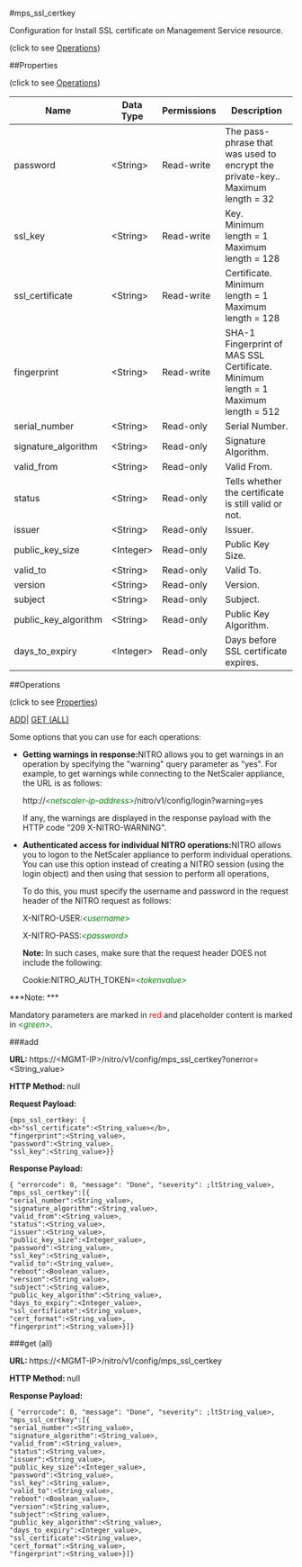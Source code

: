 #mps_ssl_certkey



Configuration for Install SSL certificate on Management Service resource.

<span>(click to see [Operations](#operations))</span>



##Properties 

<span>(click to see [Operations](#operations))</span>





<table><thead><tr><th>Name</th><th>Data Type</th><th>Permissions</th><th>Description</th></tr></thead><tbody><tr><td>password</td><td>&lt;String></td><td>Read-write</td><td>The pass-phrase that was used to encrypt the private-key..<br>Maximum length = 32</td></tr><tr><td>ssl_key</td><td>&lt;String></td><td>Read-write</td><td>Key.<br>Minimum length = 1<br>Maximum length = 128</td></tr><tr><td>ssl_certificate</td><td>&lt;String></td><td>Read-write</td><td>Certificate.<br>Minimum length = 1<br>Maximum length = 128</td></tr><tr><td>fingerprint</td><td>&lt;String></td><td>Read-write</td><td>SHA-1 Fingerprint of MAS SSL Certificate.<br>Minimum length = 1<br>Maximum length = 512</td></tr><tr><td>serial_number</td><td>&lt;String></td><td>Read-only</td><td>Serial Number.</td></tr><tr><td>signature_algorithm</td><td>&lt;String></td><td>Read-only</td><td>Signature Algorithm.</td></tr><tr><td>valid_from</td><td>&lt;String></td><td>Read-only</td><td>Valid From.</td></tr><tr><td>status</td><td>&lt;String></td><td>Read-only</td><td>Tells whether the certificate is still valid or not.</td></tr><tr><td>issuer</td><td>&lt;String></td><td>Read-only</td><td>Issuer.</td></tr><tr><td>public_key_size</td><td>&lt;Integer></td><td>Read-only</td><td>Public Key Size.</td></tr><tr><td>valid_to</td><td>&lt;String></td><td>Read-only</td><td>Valid To.</td></tr><tr><td>version</td><td>&lt;String></td><td>Read-only</td><td>Version.</td></tr><tr><td>subject</td><td>&lt;String></td><td>Read-only</td><td>Subject.</td></tr><tr><td>public_key_algorithm</td><td>&lt;String></td><td>Read-only</td><td>Public Key Algorithm.</td></tr><tr><td>days_to_expiry</td><td>&lt;Integer></td><td>Read-only</td><td>Days before SSL certificate expires.</td></tr></tbody></table>

##Operations 

<span>(click to see [Properties](#properties))</span>





[ADD](#add)| [GET (ALL)](#get-all)





Some options that you can use for each operations:

<ul><li><p><b>Getting warnings in response:</b>NITRO allows you to get warnings in an operation by specifying the "warning" query parameter as "yes". For example, to get warnings while connecting to the NetScaler appliance, the URL is as follows:</p><p>http://<span style="color:green;font-style:italic;">&lt;netscaler-ip-address&gt;</span>/nitro/v1/config/login?warning=yes</p><p>If any, the warnings are displayed in the response payload with the HTTP code "209 X-NITRO-WARNING".</p></li><li><p><b>Authenticated access for individual NITRO operations:</b>NITRO allows you to logon to the NetScaler appliance to perform individual operations. You can use this option instead of creating a NITRO session (using the login object) and then using that session to perform all operations,</p><p>To do this, you must specify the username and password in the request header of the NITRO request as follows:</p><p>X-NITRO-USER:<span style="color:green;font-style:italic;">&lt;username&gt;</span></p><p>X-NITRO-PASS:<span style="color:green;font-style:italic;">&lt;password&gt;</span></p><p><b>Note: </b>In such cases, make sure that the request header DOES not include the following:</p><p>Cookie:NITRO_AUTH_TOKEN=<span style="color:green;font-style:italic;">&lt;tokenvalue&gt;</span></p></li></ul>







***Note: *** 

Mandatory parameters are marked in <span style="color:#FF0000;">red</span> and placeholder content is marked in <span style="color:green;font-style:italic">&lt;green&gt;</span>.



###add







<b>URL: </b>https://&lt;MGMT-IP&gt;/nitro/v1/config/mps_ssl_certkey?onerror=&lt;String_value&gt;

<b>HTTP Method: </b>null

<b>Request Payload: </b>
```
{mps_ssl_certkey: {
<b>"ssl_certificate":<String_value></b>,
"fingerprint":<String_value>,
"password":<String_value>,
"ssl_key":<String_value>}}
```

<b>Response Payload: </b>
```
{ "errorcode": 0, "message": "Done", "severity": ;ltString_value>, "mps_ssl_certkey":[{
"serial_number":<String_value>,
"signature_algorithm":<String_value>,
"valid_from":<String_value>,
"status":<String_value>,
"issuer":<String_value>,
"public_key_size":<Integer_value>,
"password":<String_value>,
"ssl_key":<String_value>,
"valid_to":<String_value>,
"reboot":<Boolean_value>,
"version":<String_value>,
"subject":<String_value>,
"public_key_algorithm":<String_value>,
"days_to_expiry":<Integer_value>,
"ssl_certificate":<String_value>,
"cert_format":<String_value>,
"fingerprint":<String_value>}]}
```







###get (all)







<b>URL: </b>https://&lt;MGMT-IP&gt;/nitro/v1/config/mps_ssl_certkey

<b>HTTP Method: </b>null

<b>Response Payload: </b>
```
{ "errorcode": 0, "message": "Done", "severity": ;ltString_value>, "mps_ssl_certkey":[{
"serial_number":<String_value>,
"signature_algorithm":<String_value>,
"valid_from":<String_value>,
"status":<String_value>,
"issuer":<String_value>,
"public_key_size":<Integer_value>,
"password":<String_value>,
"ssl_key":<String_value>,
"valid_to":<String_value>,
"reboot":<Boolean_value>,
"version":<String_value>,
"subject":<String_value>,
"public_key_algorithm":<String_value>,
"days_to_expiry":<Integer_value>,
"ssl_certificate":<String_value>,
"cert_format":<String_value>,
"fingerprint":<String_value>}]}
```







